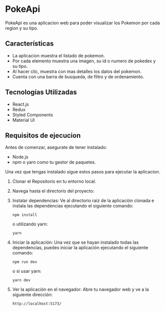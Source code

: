
# PokeApi

PokeApi es una aplicacion web para poder visualizar los Pokemon por cada region y su tipo.

## Características
* La aplicacion muestra el listado de pokemon.
* Por cada elemento muestra una imagen, su id o numero de pokedex y su tipo.
* Al hacer clic, muestra con mas detalles los datos del pokemon.
* Cuenta con una barra de busqueda, de filtro y de ordenamiento.

## Tecnologías Utilizadas
* React.js
* Redux
* Styled Components
* Material UI


## Requisitos de ejecucion

Antes de comenzar, asegurate de tener instalado:
* Node.js
* npm o yarn como tu gestor de paquetes.

Una vez que tengas instalado sigue estos pasos para ejecutar la aplicacion.
1. Clonar el Repositorio en tu entorno local.
2. Navega hasta el directorio del proyecto:
3. Instalar dependencias: Ve al directorio raíz de la aplicación clonada e instala las dependencias ejecutando el siguiente comando:

    ```
   npm install
    
    ```

    o utilizando yarn:

    ```
   yarn
    
    ```
    
4. Iniciar la aplicación: Una vez que se hayan instalado todas las dependencias, puedes iniciar la aplicación ejecutando el siguiente comando:

    ```
   npm run dev

    ```

    o si usar yarn:

    ```
   yarn dev

    ```
    
6. Ver la aplicación en el navegador: Abre tu navegador web y ve a la siguiente dirección: 

    ```
   http://localhost:5173/

    ```
